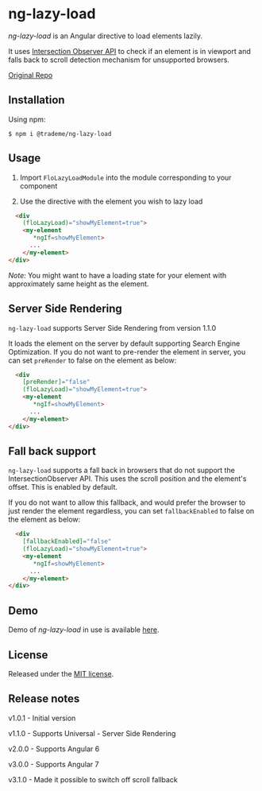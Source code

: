 # ng-lazy-load
*ng-lazy-load* is an Angular directive to load elements lazily. 

It uses [Intersection Observer API](https://developer.mozilla.org/en-US/docs/Web/API/Intersection_Observer_API) to check if an element is in viewport and falls back to scroll detection mechanism for unsupported browsers.

[Original Repo](https://github.com/TradeMe/ng-defer-load)

## Installation

Using npm:
```shell
$ npm i @trademe/ng-lazy-load
```
## Usage

1. Import `FloLazyLoadModule` into the module corresponding to your component

2. Use the directive with the element you wish to lazy load
```html
  <div
    (floLazyLoad)="showMyElement=true">
    <my-element
       *ngIf=showMyElement>
      ...
    </my-element>
</div>
```
*Note:* You might want to have a loading state for your element with approximately same height as the element.

## Server Side Rendering

`ng-lazy-load` supports Server Side Rendering from version 1.1.0

It loads the element on the server by default supporting Search Engine Optimization. If you do not want to pre-render the element in server, you can set `preRender` to false on the element as below:

```html
  <div
    [preRender]="false"
    (floLazyLoad)="showMyElement=true">
    <my-element
       *ngIf=showMyElement>
      ...
    </my-element>
</div>
```

## Fall back support

`ng-lazy-load` supports a fall back in browsers that do not support the IntersectionObserver API. This uses the scroll position and the element's offset. This is enabled by default.

If you do not want to allow this fallback, and would prefer the browser to just render the element regardless, you can set `fallbackEnabled` to false on the element as below:

```html
  <div
    [fallbackEnabled]="false"
    (floLazyLoad)="showMyElement=true">
    <my-element
       *ngIf=showMyElement>
      ...
    </my-element>
</div>
```

## Demo

Demo of *ng-lazy-load* in use is available [here](https://stackblitz.com/edit/angular-defer-load).

## License

Released under the [MIT license](https://github.com/TradeMe/ng-lazy-load/blob/master/README.md).

## Release notes

v1.0.1 - Initial version

v1.1.0 - Supports Universal - Server Side Rendering

v2.0.0 - Supports Angular 6

v3.0.0 - Supports Angular 7

v3.1.0 - Made it possible to switch off scroll fallback
